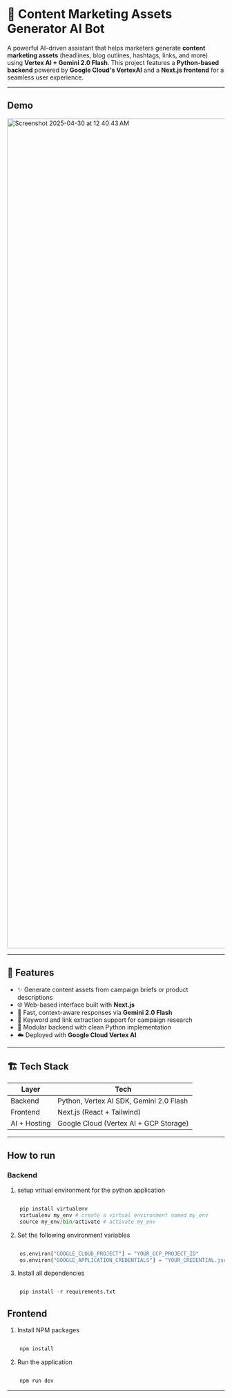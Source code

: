 # 🧠 Content Marketing Assets Generator AI Bot

A powerful AI-driven assistant that helps marketers generate **content marketing assets** (headlines, blog outlines, hashtags, links, and more) using **Vertex AI + Gemini 2.0 Flash**. This project features a **Python-based backend** powered by **Google Cloud's VertexAI** and a **Next.js frontend** for a seamless user experience.

---

## Demo
<img width="1920" alt="Screenshot 2025-04-30 at 12 40 43 AM" src="https://github.com/user-attachments/assets/4853153f-69fe-4d69-a922-ef4c0913d20b" />



---

## 🚀 Features

- ✨ Generate content assets from campaign briefs or product descriptions
- 🌐 Web-based interface built with **Next.js**
- 🤖 Fast, context-aware responses via **Gemini 2.0 Flash**
- 🔗 Keyword and link extraction support for campaign research
- 🧩 Modular backend with clean Python implementation
- ☁️ Deployed with **Google Cloud Vertex AI**

---

## 🏗️ Tech Stack

| Layer      | Tech                    |
|------------|-------------------------|
| Backend    | Python, Vertex AI SDK, Gemini 2.0 Flash |
| Frontend   | Next.js (React + Tailwind) |
| AI + Hosting    | Google Cloud (Vertex AI + GCP Storage) |


---

## How to run

### Backend
1. setup vritual environment for the python application

```python

    pip install virtualenv
    virtualenv my_env # create a virtual environment named my_env
    source my_env/bin/activate # activate my_env

```
2. Set the following environment variables
```python

    os.environ["GOOGLE_CLOUD_PROJECT"] = "YOUR_GCP_PROJECT_ID"
    os.environ["GOOGLE_APPLICATION_CREDENTIALS"] = "YOUR_CREDENTIAL.json"

```

3. Install all dependencies

```python

    pip install -r requirements.txt

```


## Frontend
1. Install NPM packages

```javascript

    npm install

```    

2. Run the application

```javascript

    npm run dev

``` 

___
